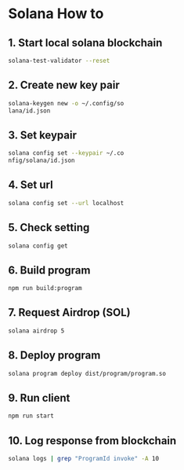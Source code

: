 # Solana How to

## 1. Start local solana blockchain

```sh
solana-test-validator --reset
```

## 2. Create new key pair

```sh
solana-keygen new -o ~/.config/so
lana/id.json
```

## 3. Set keypair

```sh
solana config set --keypair ~/.co
nfig/solana/id.json
```

## 4. Set url

```sh
solana config set --url localhost
```

## 5. Check setting

```sh
solana config get
```

## 6. Build program

```sh
npm run build:program
```

## 7. Request Airdrop (SOL)

```sh
solana airdrop 5
```

## 8. Deploy program

```sh
solana program deploy dist/program/program.so
```

## 9. Run client

```sh
npm run start
```

## 10. Log response from blockchain

```sh
solana logs | grep "ProgramId invoke" -A 10

```
